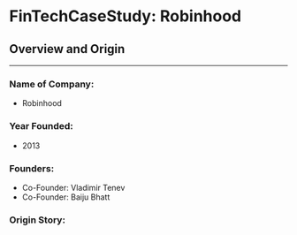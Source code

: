 # FinTechCaseStudy: Robinhood
## Overview and Origin
---
### Name of Company:
* Robinhood
### Year Founded:
* 2013
### Founders:
* Co-Founder: Vladimir Tenev
* Co-Founder: Baiju Bhatt
### Origin Story:
